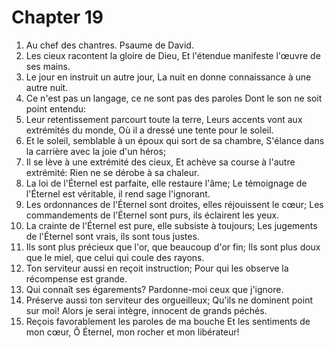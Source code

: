 # Chapter 19

1. Au chef des chantres. Psaume de David.
2. Les cieux racontent la gloire de Dieu, Et l'étendue manifeste l'œuvre de ses mains.
3. Le jour en instruit un autre jour, La nuit en donne connaissance à une autre nuit.
4. Ce n'est pas un langage, ce ne sont pas des paroles Dont le son ne soit point entendu:
5. Leur retentissement parcourt toute la terre, Leurs accents vont aux extrémités du monde, Où il a dressé une tente pour le soleil.
6. Et le soleil, semblable à un époux qui sort de sa chambre, S'élance dans la carrière avec la joie d'un héros;
7. Il se lève à une extrémité des cieux, Et achève sa course à l'autre extrémité: Rien ne se dérobe à sa chaleur.
8. La loi de l'Éternel est parfaite, elle restaure l'âme; Le témoignage de l'Éternel est véritable, il rend sage l'ignorant.
9. Les ordonnances de l'Éternel sont droites, elles réjouissent le cœur; Les commandements de l'Éternel sont purs, ils éclairent les yeux.
10. La crainte de l'Éternel est pure, elle subsiste à toujours; Les jugements de l'Éternel sont vrais, ils sont tous justes.
11. Ils sont plus précieux que l'or, que beaucoup d'or fin; Ils sont plus doux que le miel, que celui qui coule des rayons.
12. Ton serviteur aussi en reçoit instruction; Pour qui les observe la récompense est grande.
13. Qui connaît ses égarements? Pardonne-moi ceux que j'ignore.
14. Préserve aussi ton serviteur des orgueilleux; Qu'ils ne dominent point sur moi! Alors je serai intègre, innocent de grands péchés.
15. Reçois favorablement les paroles de ma bouche Et les sentiments de mon cœur, Ô Éternel, mon rocher et mon libérateur!

